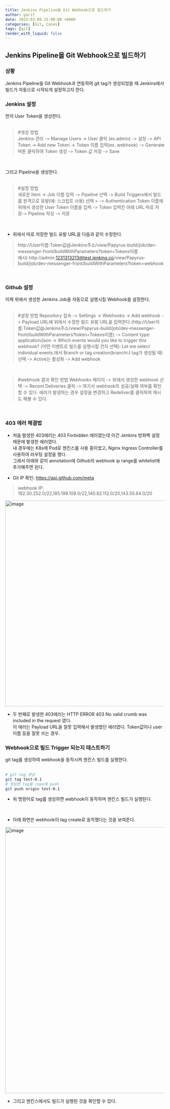 ```yaml
---
title: Jenkins Pipeline을 Git Webhook으로 빌드하기
author: garit
date: 2023-03-09 15:00:00 +0900
categories: [Git, Cases]
tags: [git]
render_with_liquid: false
---
```


## Jenkins Pipeline을 Git Webhook으로 빌드하기

### 상황

Jenkins Pipeline을 Git Webhook과 연동하여 git tag가 생성되었을 때 Jenkins에서 빌드가 자동으로 시작되게 설정하고자 한다. 
<br/>

### Jenkins 설정

먼저 User Token을 생성한다.  
<br/>
> #생성 방법  
> Jenkins 관리 -> Manage Users -> User 클릭 (ex.admin) -> 설정 -> API Token -> Add new Token 
> -> Token 이름 입력(ex. webhook) -> Generate 버튼 클릭하여 Token 생성 -> Token 값 저장 -> Save  
<br/>

그리고 Pipeline을 생성한다.  
<br/>

> #설정 방법  
> 새로운 Item -> Job 이름 입력 -> Pipeline 선택 -> Build Triggers에서 빌드를 원격으로 유발(예: 스크립트 사용) 선택 > -> Authentication Token 이름에 위에서 생성한 User Token 이름을 입력 -> Token 입력칸 아래 URL 따로 저장-> Pipeline 작성 -> 저장
<br/> 

- 위에서 따로 저장한 빌드 유발 URL을 다음과 같이 수정한다.
> http://User이름:Token값@Jenkins주소/view/Papyrus-build/job/dev-messenger-front/buildWithParameters?token=Tokens이름  
> 예시) http://admin:1231313213@test.jenkins.co/view/Papyrus-build/job/dev-messenger-front/buildWithParameters?token=webhook
<br/> 

### Github 설정

이제 위에서 생성한 Jenkins Job을 자동으로 실행시킬 Webhook을 설정한다.  
<br/>

> #설정 방법
> Repository 접속 -> Settings -> Webhooks -> Add webhook -> Payload URL에 위에서 수정한 빌드 유발 URL을 입력한다 (http://User이름:Token값@Jenkins주소/view/Papyrus-build/job/dev-messenger-front/buildWithParameters?token=Tokens이름) -> Content type: application/json -> Which events would you like to trigger this webhook? (어떤 이벤트로 빌드를 실행시킬 건지 선택): Let me select individual events.에서 Branch or tag creation(branch나 tag가 생성될 때) 선택 -> Active는 활성화 -> Add webhook 
<br/>

> #webhook 결과 확인 방법
> Webhooks 페이지 -> 위에서 생성한 webhook 선택 -> Recent Deliveries 클릭 -> 여기서 webhook의 성공/실패 여부를 확인할 수 있다.
> 에러가 발생하는 경우 설정을 변경하고 Redeliver를 클릭하여 재시도 해볼 수 있다.
<br/>

### 403 에러 해결법
- 처음 발생한 403에러는 403 Forbidden 에러였는데 이건 Jenkins 방화벽 설정 때문에 발생한 에러였다.  
    내 경우에는 K8s에 Pod로 젠킨스를 사용 중이었고, Nginx Ingress Controller를 사용하여 라우팅 설정을 했다.  
    그래서 아래와 같이 annotation에 Github의 webhook ip range를 whitelist에 추가해주면 된다.  

- Git IP 확인: https://api.github.com/meta
> webhook IP: 192.30.252.0/22,185.199.108.0/22,140.82.112.0/20,143.55.64.0/20

<img width="648" alt="image" src="https://user-images.githubusercontent.com/67899732/223937309-5d49a1c4-2eb0-4348-868e-5006ed06a98e.png">

- 두 번째로 발생한 403에러는 HTTP ERROR 403 No valid crumb was included in the request 였다.  
    이 에러는 Payload URL을 잘못 입력해서 발생했던 에러였다. Token값이나 user이름 등을 잘못 쓰는 경우.  


### Webhook으로 빌드 Trigger 되는지 테스트하기

git tag를 생성하여 webhook을 동작시켜 젠킨스 빌드를 실행한다.  
<br/>

```bash
# git tag 생성
git tag test-0.1
# 생성한 tag를 repo에 push
git push origin test-0.1
```

- 위 명령어로 tag를 생성하면 webhook이 동작하며 젠킨스 빌드가 실행된다.  
<br/>

- 아래 화면은 webhook이 tag create로 동작했다는 것을 보여준다.  

<img width="838" alt="image" src="https://user-images.githubusercontent.com/67899732/223940363-d9bd1509-5220-4d4f-833b-4ef50697bb7a.png">

- 그리고 젠킨스에서도 빌드가 실행된 것을 확인할 수 있다.

